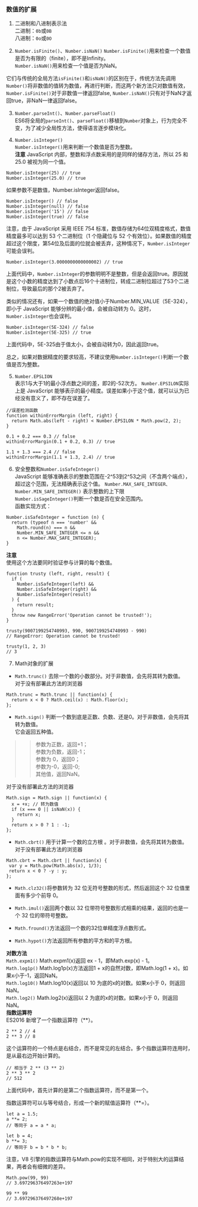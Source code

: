 ### 数值的扩展

1. 二进制和八进制表示法  
二进制：`0b`或`0B`  
八进制：`0o`或`0O`  

2. `Number.isFinite()`、`Number.isNaN()`
`Number.isFinite()`用来检查一个数值是否为有限的（finite），即不是Infinity。  
`Number.isNaN()`用来检查一个值是否为NaN。  

它们与传统的全局方法`isFinite()`和`isNaN()`的区别在于，传统方法先调用`Number()`将非数值的值转为数值，再进行判断，而这两个新方法只对数值有效，`Number.isFinite()`对于非数值一律返回false, `Number.isNaN()`只有对于NaN才返回true，非NaN一律返回false。  

3. `Number.parseInt()`、`Number.parseFloat()`  
ES6将全局的`parseInt()`、`parseFloat()`移植到`Number`对象上，行为完全不变，为了减少全局性方法，使得语言逐步模块化。

4. `Number.isInteger()`  
`Number.isInteger()`用来判断一个数值是否为整数。  
**注意**
JavaScript 内部，整数和浮点数采用的是同样的储存方法，所以 25 和 25.0 被视为同一个值。 
 
```
Number.isInteger(25) // true
Number.isInteger(25.0) // true
```
如果参数不是数值，Number.isInteger返回false。
```
Number.isInteger() // false
Number.isInteger(null) // false
Number.isInteger('15') // false
Number.isInteger(true) // false
```
注意，由于 JavaScript 采用 IEEE 754 标准，数值存储为64位双精度格式，数值精度最多可以达到 53 个二进制位（1 个隐藏位与 52 个有效位）。如果数值的精度超过这个限度，第54位及后面的位就会被丢弃，这种情况下，```Number.isInteger```可能会误判。
```
Number.isInteger(3.0000000000000002) // true
```
上面代码中，```Number.isInteger```的参数明明不是整数，但是会返回true。原因就是这个小数的精度达到了小数点后16个十进制位，转成二进制位超过了53个二进制位，导致最后的那个2被丢弃了。

类似的情况还有，如果一个数值的绝对值小于Number.MIN_VALUE（5E-324），即小于 JavaScript 能够分辨的最小值，会被自动转为 0。这时，```Number.isInteger```也会误判。
```
Number.isInteger(5E-324) // false
Number.isInteger(5E-325) // true
```
上面代码中，5E-325由于值太小，会被自动转为0，因此返回true。

总之，如果对数据精度的要求较高，不建议使用```Number.isInteger()```判断一个数值是否为整数。

5. ```Number.EPSLION```  
表示1与大于1的最小浮点数之间的差，即2的-52次方。
```Number.EPSILON```实际上是 JavaScript 能够表示的最小精度。误差如果小于这个值，就可以认为已经没有意义了，即不存在误差了。
```
//误差检测函数
function withinErrorMargin (left, right) {
  return Math.abs(left - right) < Number.EPSILON * Math.pow(2, 2);
}

0.1 + 0.2 === 0.3 // false
withinErrorMargin(0.1 + 0.2, 0.3) // true

1.1 + 1.3 === 2.4 // false
withinErrorMargin(1.1 + 1.3, 2.4) // true
```

6. 安全整数和```Number.isSafeInteger()```  
JavaScript 能够准确表示的整数范围在-2^53到2^53之间（不含两个端点），超过这个范围，无法精确表示这个值。
```Number.MAX_SAFE_INTEGER、Number.MIN_SAFE_INTEGER()```
表示整数的上下限  
```Number.isSageInteger()```判断一个数是否在安全范围内。  
函数实现方式：
```
Number.isSafeInteger = function (n) {
  return (typeof n === 'number' &&
    Math.round(n) === n &&
    Number.MIN_SAFE_INTEGER <= n &&
    n <= Number.MAX_SAFE_INTEGER);
}
```
**注意**  
使用这个方法要同时验证参与计算的每个数值。
```
function trusty (left, right, result) {
  if (
    Number.isSafeInteger(left) &&
    Number.isSafeInteger(right) &&
    Number.isSafeInteger(result)
  ) {
    return result;
  }
  throw new RangeError('Operation cannot be trusted!');
}

trusty(9007199254740993, 990, 9007199254740993 - 990)
// RangeError: Operation cannot be trusted!

trusty(1, 2, 3)
// 3
```

7. Math对象的扩展  
* ```Math.trunc()```  去除一个数的小数部分。对于非数值，会先将其转为数值。  
对于没有部署此方法的浏览器  
```
Math.trunc = Math.trunc || function(x) {
  return x < 0 ? Math.ceil(x) : Math.floor(x);
};
```

* ```Math.sign()``` 判断一个数到底是正数、负数、还是0。对于非数值，会先将其转为数值。  
它会返回五种值。

>>参数为正数，返回+1；  
>>参数为负数，返回-1；  
>>参数为 0，返回0；  
>>参数为-0，返回-0;  
>>其他值，返回NaN。

对于没有部署此方法的浏览器  
```
Math.sign = Math.sign || function(x) {
  x = +x; // 转为数值
  if (x === 0 || isNaN(x)) {
    return x;
  }
  return x > 0 ? 1 : -1;
};
```  
* ```Math.cbrt()``` 用于计算一个数的立方根 。对于非数值，会先将其转为数值。    
 对于没有部署此方法的浏览器   
 ```
 Math.cbrt = Math.cbrt || function(x) {
  var y = Math.pow(Math.abs(x), 1/3);
  return x < 0 ? -y : y;
};
```
* ```Math.clz32()```将参数转为 32 位无符号整数的形式，然后返回这个 32 位值里面有多少个前导 0。  

* ```Math.imul()```返回两个数以 32 位带符号整数形式相乘的结果，返回的也是一个 32 位的带符号整数。  

* ```Math.fround()```方法返回一个数的32位单精度浮点数形式。

* ```Math.hypot()```方法返回所有参数的平方和的平方根。

**对数方法**   
```Math.expm1()``` Math.expm1(x)返回 ex - 1，即Math.exp(x) - 1。  
```Math.log1p()``` Math.log1p(x)方法返回1 + x的自然对数，即Math.log(1 + x)。如果x小于-1，返回NaN。  
```Math.log10()``` Math.log10(x)返回以 10 为底的x的对数。如果x小于 0，则返回 NaN。  
```Math.log2()``` Math.log2(x)返回以 2 为底的x的对数。如果x小于 0，则返回 NaN。  
**指数运算符**  
ES2016 新增了一个指数运算符（**）。
```
2 ** 2 // 4
2 ** 3 // 8
```
这个运算符的一个特点是右结合，而不是常见的左结合。多个指数运算符连用时，是从最右边开始计算的。
```
// 相当于 2 ** (3 ** 2)
2 ** 3 ** 2
// 512
```
上面代码中，首先计算的是第二个指数运算符，而不是第一个。

指数运算符可以与等号结合，形成一个新的赋值运算符（**=）。
```
let a = 1.5;
a **= 2;
// 等同于 a = a * a;
```
```
let b = 4;
b **= 3;
// 等同于 b = b * b * b;
```
注意，V8 引擎的指数运算符与Math.pow的实现不相同，对于特别大的运算结果，两者会有细微的差异。
```
Math.pow(99, 99)
// 3.697296376497263e+197

99 ** 99
// 3.697296376497268e+197
```


